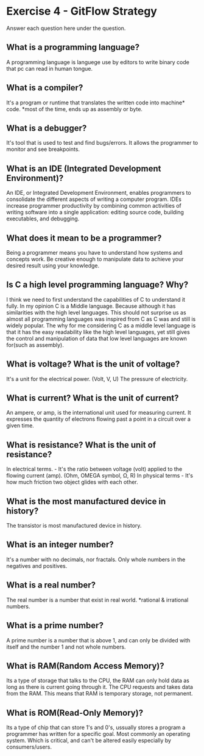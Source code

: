 # Exercise 4 - GitFlow Strategy

Answer each question here under the question.

## What is a programming language?
A programming language is languege use by editors to write binary code that pc can read in human tongue.

## What is a compiler?
It's a program or runtime that translates the written code into machine* code.
*most of the time, ends up as assembly or byte.

## What is a debugger?
It's tool that is used to test and find bugs/errors. It allows the programmer to monitor and see breakpoints.

## What is an IDE (Integrated Development Environment)?
An IDE, or Integrated Development Environment, enables programmers to consolidate the different aspects of writing a computer program.
IDEs increase programmer productivity by combining common activities of writing software into a single application: editing source code, building executables, and debugging.

## What does it mean to be a programmer?
Being a programmer means you have to understand how systems and concepts work. Be creative enough to manipulate data to achieve your desired result using your knowledge.

## Is C a high level programming language? Why?
I think we need to first understand the capabilities of C to understand it fully. In my opinion C is a Middle language. Because although it has similarities with the high level languages. This should not surprise us as almost all programming languages was inspired from C as C was and still is widely popular. The why for me considering C as a middle level language is that it has the easy readability like the high level languages, yet still gives the control and manipulation of data that low level languages are known for(such as assembly).

## What is voltage? What is the unit of voltage?
It's a unit for the electrical power. (Volt, V, U)
The pressure of electricity.

## What is current? What is the unit of current?
An ampere, or amp, is the international unit used for measuring current. It expresses the quantity of electrons flowing past a point in a circuit over a given time.

## What is resistance? What is the unit of resistance?
In electrical terms. - It's the ratio between voltage (volt) applied to the flowing current (amp). (Ohm, OMEGA symbol, Ω, R)
In physical terms - It's how much friction two object glides with each other.

## What is the most manufactured device in history?
The transistor is most manufactured device in history.

## What is an integer number?
It's a number with no decimals, nor fractals. Only whole numbers in the negatives and positives. 

## What is a real number?
The real number is a number that exist in real world.
*rational & irrational numbers.

## What is a prime number?
A prime number is a number that is above 1, and can only be divided with itself and the number 1 and not whole numbers.

## What is RAM(Random Access Memory)?
Its a type of storage that talks to the CPU, the RAM can only hold data as long as there is current going through it. The CPU requests and takes data from the RAM. This means that RAM is temporary storage, not permanent.

## What is ROM(Read-Only Memory)?
Its a type of chip that can store 1's and 0's, ussually stores a program a programmer has written for a specific goal. Most commonly an operating system. Which is critical, and can't be altered easily especially by consumers/users.

